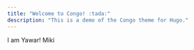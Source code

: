 ```yaml
---
title: "Welcome to Congo! :tada:"
description: "This is a demo of the Congo theme for Hugo."
---
```

I am Yawar! Miki 
